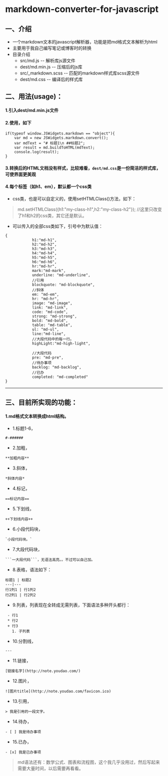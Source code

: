 # markdown-converter-for-javascript
## 一、介绍
- 一个markdown文本的javascript解析器，功能是把md格式文本解析为html
- 主要用于我自己编写笔记或博客时的转换
- 目录介绍
    - src/md.js -- 解析库js源文件
    - dest/md.min.js -- 压缩后的js库
    - src/_markdown.scss -- 匹配的markdown样式库scss源文件
    - dest/md.css -- 编译后的样式库

## 二、用法(usage)：
#### 1.引入dest/md.min.js文件
#### 2.使用，如下
```
if(typeof window.JSWidgets.markdown == "object"){
    var md = new JSWidgets.markdown.convert();
    var mdText = "# 标题1\n ##标题2";
    var result = md.buildToHTML(mdText);
    console.log(result);
}
```
#### 3.转换后的HTML文档没有样式，比较难看，`dest/md.css`是一份简洁的样式库，可使界面更美观
#### 4.每个标签（如h1、em），默认都一个css类
- css类，也是可以自定义的，使用setHTMLClass()方法，如下：
> md.setHTMLClass({h1:"my-class-h1",h2:"my-class-h2"}); //这里只改变了h1和h2的css类，其它还是默认。
- 可以传入的全部css类如下，引号中为默认值：
```
{
            h1:"md-h1",
            h2:"md-h2",
            h3:"md-h3",
            h4:"md-h4",
            h5:"md-h5",
            h6:"md-h6",
            hr:"md-hr",
            mark:"md-mark",
            underline: "md-underline",
            //引用
            blockquote: "md-blockquote",
            //斜体
            em: "md-em",
            hr: "md-hr",
            image: "md-image",
            link: "md-link",
            code: "md-code",
            strong: "md-strong",
            bold: "md-bold",
            table: "md-table",
            ul: "md-ul",
            line:"md-line",
            //大段代码中的每一行。
            highLight:"md-high-light",

            //大段代码
            pre: "md-pre",
            //待办事项
            backlog: "md-backlog",
            //已办
            completed: "md-completed"
}

```
---
## 三、目前所实现的功能：
#### 1.md格式文本转换成html结构。
- 1.标题1-6，
```
#-######
```
- 2.加粗，
```
**加粗内容**
```
- 3.斜体，
```
*斜体内容*
```
- 4.标记，
```
==标记内容==
```
- 5.下划线，
```
++下划线内容++
```
- 6.小段代码块，
```
`小段代码块。`
```
- 7.大段代码块，
```
```一大段代码```，无语法高亮。。不过可以自己加。
```
- 8.表格，语法如下：
```
标题1 | 标题2
---|---
行1列1 | 行1列2
行2列1 | 行2列2
```
- 9.列表，列表现在全转成无需列表，下面语法多种开头都行：
```
 - 行1 
 * 行2 
 + 行3
   1. 子列表 
```
- 10.分割线，
```
---
```
- 11.链接，
```
[链接名字](http://note.youdao.com/)
```
- 12.图片，
```
![图片title](http://note.youdao.com/favicon.ico)
```
- 13.引用，
```
> 我是引用的一段文字。
```
- 14.待办，
```
- [ ] 我是待办事项
```
- 15.已办，
```
- [x] 我是已办事项
```
> md语法还有：数学公式、图表和流程图，这个我几乎没用过，然后写起来需要大量时间，以后需要再看看。

